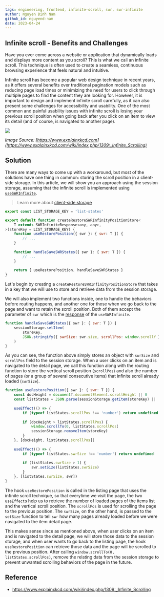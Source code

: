 ```yaml
---
tags: engineering, frontend, infinite-scroll, swr, swr-infinite
author: Nguyen Dinh Nam
github_id: nguyend-nam
date: 2023-04-24
---
```


## Infinite scroll - Benefits and Challenges

Have you ever come across a website or application that dynamically loads and displays more content as you scroll? This is what we call an infinite scroll. This technique is often used to create a seamless, continuous browsing experience that feels natural and intuitive.

Infinite scroll has become a popular web design technique in recent years, as it offers several benefits over traditional pagination models such as reducing page load times or minimizing the need for users to click through multiple pages to find the content they are looking for. However, it is important to design and implement infinite scroll carefully, as it can also present some challenges for accessibility and usability. One of the most common and painful usability issues with infinite scroll is losing your previous scroll position when going back after you click on an item to view its detail (and of course, is navigated to another page).

![](http://www.explainxkcd.com/wiki/images/5/56/infinite_scrolling.png)

*Image Source: [https://www.explainxkcd.com](https://www.explainxkcd.com/wiki/index.php/1309:_Infinite_Scrolling)*

## Solution

There are many ways to come up with a workaround, but most of the solutions have one thing in common: storing the scroll position in a client-side storage. In this article, we will show you an approach using the session storage, assuming that the infinite scroll is implemented using [`useSWRInfinite`](https://swr.vercel.app/docs/pagination.en-US#useswrinfinite).

> Learn more about [client-side storage](https://developer.mozilla.org/en-US/docs/Learn/JavaScript/Client-side_web_APIs/Client-side_storage)

```javascript
export const LIST_STORAGE_KEY = 'list-states'

export default function createRestoreSWRInfinityPositionStore<
	T extends SWRInfiniteResponse<any, any>,
>(storeKey = LIST_STORAGE_KEY) {
	function useRestorePosition({ swr }: { swr: T }) {
		// ...
	}
	
	function handleSaveSWRStates({ swr }: { swr: T }) {
		// ...
	}
	
	return { useRestorePosition, handleSaveSWRStates }
}
```

Let's begin by creating a `createRestoreSWRInfinityPositionStore` that takes in a key that we will use to store and retrieve data from the session storage.

We will also implement two functions inside, one to handle the behaviors before routing happens, and another one for those when we go back to the page and want to retain the scroll position. Both of them accept the parameter of `swr` which is the [response](https://swr.vercel.app/docs/pagination.en-US#return-values) of the `useSWRInfinite`.

```javascript
function handleSaveSWRStates({ swr }: { swr: T }) {
	sessionStorage.setItem(
		storeKey,
		JSON.stringify({ swrSize: swr.size, scrollPos: window.scrollY }),
	)
}
```

As you can see, the function above simply stores an object with `swrSize` and `scrollPos` field to the session storage. When a user clicks on an item and is navigated to the detail page, we call this function along with the routing function to store the vertical scroll position (`scrollPos`) and also the number of pages (or a group of several consecutive items) that infinite scroll already loaded (`swrSize`).

```javascript
function useRestorePosition({ swr }: { swr: T }) {
	const docHeight = document?.documentElement.scrollHeight || 0
	const listStates = JSON.parse(sessionStorage.getItem(storeKey) || '{}')
	
	useEffect(() => {
		if (typeof listStates.scrollPos !== 'number') return undefined
		
		if (docHeight > listStates.scrollPos) {
			window.scrollTo(0, listStates.scrollPos)
			sessionStorage.removeItem(storeKey)
		}
	}, [docHeight, listStates.scrollPos])
	
	useEffect(() => {
		if (typeof listStates.swrSize !== 'number') return undefined
		
		if (listStates.swrSize > 1) {
			swr.setSize(listStates.swrSize)
		}
	}, [listStates.swrSize, swr])
}
```

The hook `useRestorePosition` is called in the listing page that uses the infinite scroll technique, so that everytime we visit the page, the two `useEffect`s help us to retrieve the number of loaded pages of the items list and the vertical scroll position. The `scrollPos` is used for scrolling the page to the previous position. The `swrSize`, on the other hand, is passed to the `setSize` function to tell `swr` how many pages already loaded before we were navigated to the item detail page.

This makes sense since as mentioned above, when user clicks on an item and is navigated to the detail page, we will store those data to the session storage, and when user wants to go back to the listing page, the hook `useRestorePosition` can retrieve those data and the page will be scrolled to the previous position. After calling `window.scrollTo(0, listStates.scrollPos)`, remove the relating data from the session storage to prevent unwanted scrolling behaviors of the page in the future.

## Reference

- https://www.explainxkcd.com/wiki/index.php/1309:_Infinite_Scrolling
